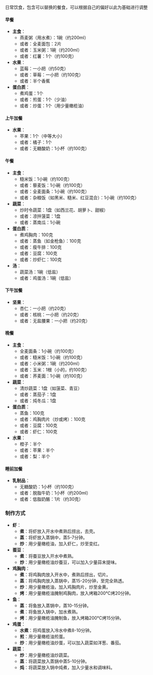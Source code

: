 日常饮食，包含可以替换的餐食，可以根据自己的偏好以此为基础进行调整

#### 早餐
- **主食**：
  - 燕麦粥（用水煮）：1碗（约200ml）
  - 或者：全麦面包：2片
  - 或者：玉米粥：1碗（约200ml）
  - 或者：红薯：1个（约100克）
- **水果**：
  - 蓝莓：一小把（约50克）
  - 或者：草莓：一小把（约100克）
  - 或者：半个香蕉
- **蛋白质**：
  - 煮鸡蛋：1个
  - 或者：煎蛋：1个（少油）
  - 或者：炒蛋：1个（用少量橄榄油）

#### 上午加餐
- **水果**：
  - 苹果：1个（中等大小）
  - 或者：橘子：1个
  - 或者：无糖酸奶：1小杯（约100克）

#### 午餐
- **主食**：
  - 糙米饭：1小碗（约100克）
  - 或者：藜麦饭：1小碗（约100克）
  - 或者：全麦面条：1小碗（约100克）
  - 或者：杂粮饭（如黑米、糙米、红豆混合）：1小碗（约100克）
- **蔬菜**：
  - 炒时令蔬菜：1盘（如西兰花、胡萝卜、甜椒）
  - 或者：凉拌菠菜：1盘
  - 或者：蒸南瓜：1小碗
- **蛋白质**：
  - 煮鸡胸肉：100克
  - 或者：蒸鱼（如金枪鱼）：100克
  - 或者：瘦牛排：100克
  - 或者：豆腐：100克
  - 或者：炒虾仁：100克
- **汤**：
  - 蔬菜汤：1碗（低盐）
  - 或者：鸡蛋汤：1碗（低盐）

#### 下午加餐
- **坚果**：
  - 杏仁：一小把（约20克）
  - 或者：核桃：一小把（约20克）
  - 或者：无盐腰果：一小把（约20克）

#### 晚餐
- **主食**：
  - 全麦面条：1小碗（约100克）
  - 或者：糙米饭：1小碗（约100克）
  - 或者：小米粥：1碗（约200ml）
  - 或者：玉米：1根（小的，约100克）
  - 或者：荞麦面：1小碗（约100克）
- **蔬菜**：
  - 清炒蔬菜：1盘（如菠菜、青豆）
  - 或者：蒸茄子：1盘
  - 或者：炖冬瓜：1盘
- **蛋白质**：
  - 蒸鱼：100克
  - 或者：鸡胸肉片（炒或烤）：100克
  - 或者：豆腐：100克
  - 或者：虾仁：100克
- **水果**：
  - 橙子：半个
  - 或者：苹果：半个
  - 或者：梨：半个

#### 睡前加餐
- **乳制品**：
  - 无糖酸奶：1小杯（约100克）
  - 或者：脱脂牛奶：1小杯（约200ml）
  - 或者：低脂奶酪：1片（约30克）

### 制作方式
- **虾**：
  - **煮**：将虾放入开水中煮熟后捞出，去壳。
  - **蒸**：将虾放入蒸锅中，蒸5-7分钟。
  - **炒**：用少量橄榄油，加入虾仁，炒至变红。
- **蚕豆**：
  - **煮**：将蚕豆放入开水中煮熟。
  - **炒**：用少量橄榄油炒蚕豆，可以加入少量蒜末提味。
- **鸡胸肉**：
  - **煮**：将鸡胸肉放入开水中，煮熟后捞出，切片。
  - **蒸**：将鸡胸肉放入蒸锅中，蒸15-20分钟，至完全熟透。
  - **炒**：用少量橄榄油，加入鸡胸肉片，炒至金黄。
  - **烤**：用少量橄榄油腌制鸡胸肉，放入烤箱200℃烤20分钟。
- **鱼**：
  - **蒸**：将鱼放入蒸锅中，蒸10-15分钟。
  - **煮**：将鱼放入锅中，加水煮熟。
  - **烤**：用少量橄榄油腌制鱼，放入烤箱200℃烤15分钟。
- **鸡蛋**：
  - **水煮**：将鸡蛋放入冷水中煮8-10分钟。
  - **煎**：用少量橄榄油煎蛋。
  - **炒**：用少量橄榄油炒蛋，可以加入蔬菜如洋葱、番茄。
- **蔬菜**：
  - **炒**：用少量橄榄油炒蔬菜。
  - **蒸**：将蔬菜放入蒸锅中蒸5-10分钟。
  - **炖**：将蔬菜放入锅中炖煮，加入少量水和调味料。
